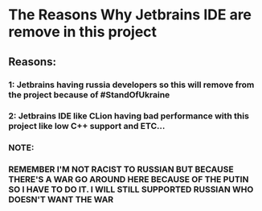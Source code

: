 # The Reasons Why Jetbrains IDE are remove in this project

## Reasons:

### 1: Jetbrains having russia developers so this will remove from the project because of #StandOfUkraine

### 2: Jetbrains IDE like CLion having bad performance with this project like low C++ support and ETC...

### NOTE:

### REMEMBER I'M NOT RACIST TO RUSSIAN BUT BECAUSE THERE'S A WAR GO AROUND HERE BECAUSE OF THE PUTIN SO I HAVE TO DO IT. I WILL STILL SUPPORTED RUSSIAN WHO DOESN'T WANT THE WAR
